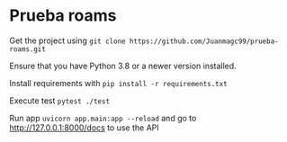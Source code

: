 
# Prueba roams

Get the project using `git clone https://github.com/Juanmagc99/prueba-roams.git`

Ensure that you have Python 3.8 or a newer version installed.

Install requirements with `pip install -r requirements.txt`

Execute test `pytest ./test`

Run app `uvicorn app.main:app --reload` and go to http://127.0.0.1:8000/docs to use the API

